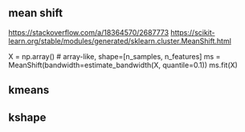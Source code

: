 ## mean shift

https://stackoverflow.com/a/18364570/2687773
https://scikit-learn.org/stable/modules/generated/sklearn.cluster.MeanShift.html

X = np.array() # array-like, shape=[n_samples, n_features]
ms = MeanShift(bandwidth=estimate_bandwidth(X, quantile=0.1))
ms.fit(X)

## kmeans 

## kshape